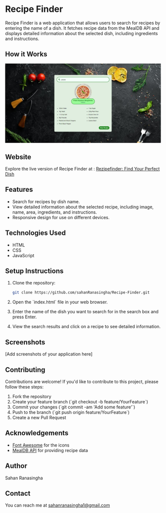 # Recipe Finder

Recipe Finder is a web application that allows users to search for recipes by entering the name of a dish. It fetches recipe data from the MealDB API and displays detailed information about the selected dish, including ingredients and instructions.

## How it Works

[![Watch the video](https://github.com/sahanRanasingha/Recipe-Finder/blob/main/Cover.jpeg)](https://youtu.be/LgC9SPm0DJk)

## Website

Explore the live version of Recipe Finder at : [Rezipefinder: Find Your Perfect Dish](https://rezipefinder.web.app/)

## Features

- Search for recipes by dish name.
- View detailed information about the selected recipe, including image, name, area, ingredients, and instructions.
- Responsive design for use on different devices.

## Technologies Used

- HTML
- CSS
- JavaScript

## Setup Instructions

1. Clone the repository:

   ```bash
   git clone https://github.com/sahanRanasingha/Recipe-Finder.git
   ```

2. Open the \`index.html\` file in your web browser.

3. Enter the name of the dish you want to search for in the search box and press Enter.

4. View the search results and click on a recipe to see detailed information.

## Screenshots

[Add screenshots of your application here]

## Contributing

Contributions are welcome! If you'd like to contribute to this project, please follow these steps:

1. Fork the repository
2. Create your feature branch (\`git checkout -b feature/YourFeature\`)
3. Commit your changes (\`git commit -am 'Add some feature'\`)
4. Push to the branch (\`git push origin feature/YourFeature\`)
5. Create a new Pull Request


## Acknowledgements

- [Font Awesome](https://fontawesome.com/) for the icons
- [MealDB API](https://www.themealdb.com/api.php) for providing recipe data

## Author

Sahan Ranasingha

## Contact

You can reach me at sahanranasingha1@gmail.com
